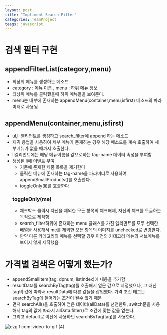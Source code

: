 ```yaml
---
layout: post
title: "Impliment Search Filter"
categories: TeamProject
teags: javascript 
---
```



# 검색 필터 구현

## appendFilterList(category,menu)
- 최상위 메뉴를 생성하는 메소드
- category : 메뉴 이름 , menu : 하위 메뉴 정보
- 최상위 메뉴를 클릭했을때 하위 메뉴들을 보여준다.
- menu는 내부에 존재하는 appendMenu(container,menu,isfirst) 메소드의 파라미터로 사용됨

## appendMenu(container,menu,isfirst)
- ul,li 엘리먼트를 생성하고 search_filter에 append 하는 메소드
- 재귀 용법을 사용하여 세부 메뉴가 존재하는 경우 해당 메소드를 계속 호출하여 세부메뉴가 없을 때까지 호출한다.
- li엘리먼트에는 해당 메뉴이름을 값으로하는 tag-name 데이터 속성을 부여함
- 생성된 li에 이벤트 부여 
  - 기존에 존재한 제품 목록을 제거한다 
  - 클릭한 메뉴에 존재하는 tag-name을 파라미터로 사용하여 appendSmallProducts()를 호출한다.
  - toggleOnly(li)를 호출한다
  ### toggleOnly(me)
  - 체크박스 클릭시 자신을 제외한 모든 항목의 체크해제, 자신의 체크를 토글하는 목적으로 제작함
  - search_filter하위에 존재하는 menu 클래스를 가진 엘리먼트를 모두 선택한 배열을 사용해서 me를 제외한 모든 항목의 이미지를 unchecked로 변경한다. 
  - 만약 다른 카테고리의 메뉴를 선택할 경우 이전의 카테고리 메뉴의 서브메뉴를 보이지 않게 제작했음
  

# 가격별 검색은 어떻게 했는가?

- appendSmallItem(tag, dpnum, listIndex)에 내용을 추가함
- resultData를 searchByTag(tag)를 호출해서 얻은 값으로 지정했으나, 그 대신 tag의 값에 따라서 resultData에 다른 값들을 삽입했다. 가격 조건 태그는 searchByTag에 들어가는 조건이 될수 없기 때문
- 먼저 searchAll()을 호출하여 얻은 데이터(allData)를 선언한뒤, switch문을 사용해서 tag의 값에 따라서 allData.filter()로 조건에 맞는 값을 얻는다.
- 그리고 default로 이전에 사용하던 searchByTag(tag)를 사용한다.

![ezgif com-video-to-gif (4)](https://user-images.githubusercontent.com/56331400/220656884-03c99d22-7315-4813-b41f-a5b5580d40d0.gif)

